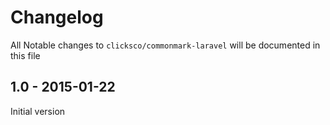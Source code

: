 # Changelog

All Notable changes to `clicksco/commonmark-laravel` will be documented in this file

## 1.0 - 2015-01-22

Initial version
